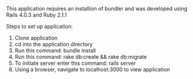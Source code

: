 This application requires an installion of bundler and was developed using Rails 4.0.3 and Ruby 2.1.1

Steps to set up application:

1) Clone application
2) cd into the application directory
3) Run this command: bundle install
4) Run this command: rake db:create && rake db:migrate
5) To initiate server enter this command: rails server
6) Using a browser, navigate to localhost:3000 to view application